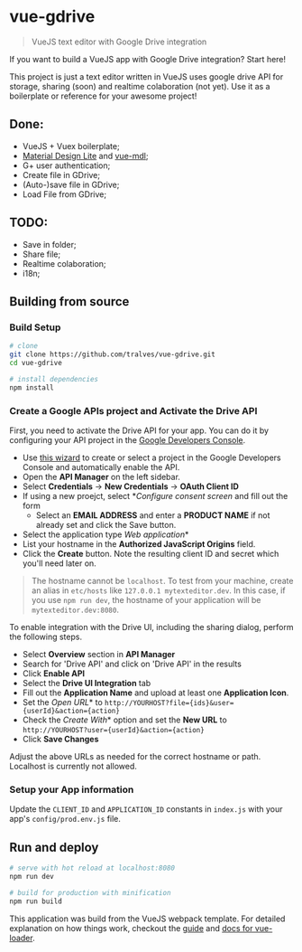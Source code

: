 # vue-gdrive

> VueJS text editor with Google Drive integration

If you want to build a VueJS app with Google Drive integration? Start here!

This project is just a text editor written in VueJS uses google drive API for storage, sharing (soon) and realtime colaboration (not yet). Use it as a boilerplate or reference for your awesome project!

## Done:
- VueJS + Vuex boilerplate;
- [Material Design Lite](https://getmdl.io/) and [vue-mdl](http://posva.net/vue-mdl/#!/installation);
- G+ user authentication;
- Create file in GDrive;
- (Auto-)save file in GDrive;
- Load File from GDrive;
 
## TODO:

- Save in folder;
- Share file;
- Realtime colaboration;
- i18n;

## Building from source

### Build Setup

``` bash
# clone
git clone https://github.com/tralves/vue-gdrive.git
cd vue-gdrive

# install dependencies
npm install
```

### Create a Google APIs project and Activate the Drive API

First, you need to activate the Drive API for your app. You can do it by configuring your API project in the
[Google Developers Console](https://console.developers.google.com/).


- Use [this wizard](https://console.developers.google.com/start/api?id=drive) to create or select a project in the Google Developers Console and automatically enable the API.
- Open the **API Manager** on the left sidebar.
- Select **Credentials** -> **New Credentials** -> **OAuth Client ID**
- If using a new proejct, select **Configure consent screen* and fill out the form
    - Select an **EMAIL ADDRESS** and enter a **PRODUCT NAME** if not already set and click the Save button.
- Select the application type *Web application**
- List your hostname in the **Authorized JavaScript Origins** field.
- Click the **Create** button. Note the resulting client ID and secret which you'll need later on.

> The hostname cannot be `localhost`. To test from your machine, create an alias in `etc/hosts` like `127.0.0.1 mytexteditor.dev`. In this case, if you use `npm run dev`, the hostname of your application will be `mytexteditor.dev:8080`.

To enable integration with the Drive UI, including the sharing dialog, perform the following steps.

- Select **Overview** section in **API Manager**
- Search for 'Drive API' and click on 'Drive API' in the results
- Click **Enable API**
- Select the **Drive UI Integration** tab
- Fill out the **Application Name** and upload at least one **Application Icon**.
- Set the *Open URL** to `http://YOURHOST?file={ids}&user={userId}&action={action}`
- Check the *Create With** option and set the **New URL** to `http://YOURHOST?user={userId}&action={action}`
- Click **Save Changes**

Adjust the above URLs as needed for the correct hostname or path. Localhost is currently not allowed.

### Setup your App information

Update the `CLIENT_ID` and `APPLICATION_ID` constants in `index.js` with your app's `config/prod.env.js` file.

## Run and deploy

``` bash
# serve with hot reload at localhost:8080
npm run dev

# build for production with minification
npm run build
```

This application was build from the VueJS webpack template. For detailed explanation on how things work, checkout the [guide](http://vuejs-templates.github.io/webpack/) and [docs for vue-loader](http://vuejs.github.io/vue-loader).
